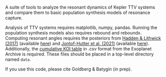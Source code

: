 A suite of tools to analyze the resonant dynamics of Kepler TTV systems and compare them to basic population synthesis models of resonance capture.


Analysis of TTV systems requires matplotlib, numpy, pandas. Running the population synthesis models also requires rebound and reboundx.
Computing resonant angles requires the posteriors from [Hadden & Lithwick (2017)](https://ui.adsabs.harvard.edu/abs/2017AJ....154....5H/abstract) (available [here](https://zenodo.org/record/162965)) 
and [Jontof-Hutter et al. (2021)](https://ui.adsabs.harvard.edu/abs/2021AJ....161..246J/abstract) (available [here](https://zenodo.org/record/4422053)). 
Additionally, the [cumulative KOI table](https://exoplanetarchive.ipac.caltech.edu/cgi-bin/TblView/nph-tblView?app=ExoTbls&config=cumulative) in .csv format from the Exoplanet Archive is required.
These files should be placed in a top-level directory named `data`.

If you use this code, please cite Goldberg & Batygin (in prep).
